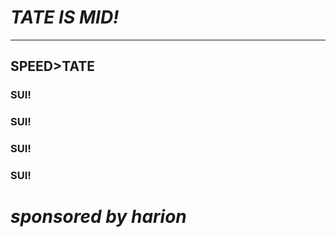 # *TATE IS MID!*
---
## **SPEED>TATE**

### SUI!

### SUI!

### SUI!

### SUI!

# *sponsored by harion*
